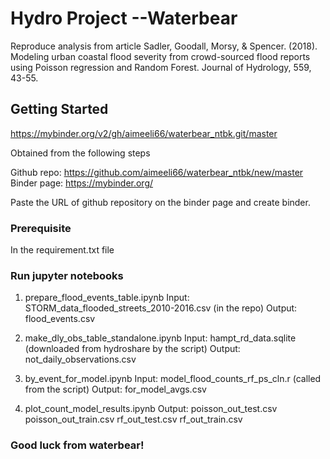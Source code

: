 # Hydro Project --Waterbear

Reproduce analysis from article 
Sadler, Goodall, Morsy, & Spencer. (2018). Modeling urban coastal flood severity from crowd-sourced flood reports using Poisson regression and Random Forest. Journal of Hydrology, 559, 43-55.

## Getting Started

https://mybinder.org/v2/gh/aimeeli66/waterbear_ntbk.git/master


Obtained from the following steps

Github repo: https://github.com/aimeeli66/waterbear_ntbk/new/master
Binder page: https://mybinder.org/

Paste the URL of github repository on the binder page and create binder. 

### Prerequisite

In the requirement.txt file

### Run jupyter notebooks

1. prepare_flood_events_table.ipynb
   Input: STORM_data_flooded_streets_2010-2016.csv (in the repo)
   Output: flood_events.csv
   
2. make_dly_obs_table_standalone.ipynb
   Input: hampt_rd_data.sqlite (downloaded from hydroshare by the script)
   Output: not_daily_observations.csv
   
3. by_event_for_model.ipynb
   Input: model_flood_counts_rf_ps_cln.r (called from the script)
   Output: for_model_avgs.csv
   
4. plot_count_model_results.ipynb
   Output: poisson_out_test.csv
           poisson_out_train.csv
           rf_out_test.csv
           rf_out_train.csv

### Good luck from waterbear!

